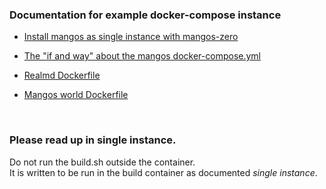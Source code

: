 <h3>Documentation for example docker-compose instance</h3>

- <a href="https://github.com/andybe/server/blob/master/contrib/docker/doc/SINGLE.md" >Install mangos as single instance with mangos-zero</a>

- <a href="https://github.com/andybe/server/blob/master/contrib/docker/doc/DOCKERCOMPOSE.md" >The "if and way" about the mangos docker-compose.yml</a>

- <a href="https://github.com/andybe/server/blob/master/contrib/docker/realmd/README.md" >Realmd Dockerfile</a>

- <a href="https://github.com/andybe/server/blob/master/contrib/docker/world/README.md" >Mangos world Dockerfile</a>

<br>
<h3>Please read up in single instance.</h3>

Do not run the build.sh outside the container.<br>
It is written to be run in the build container as documented *single instance*.